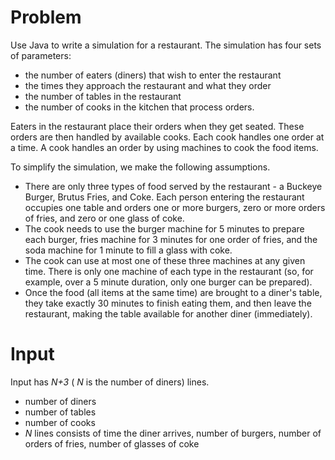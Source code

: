 # Problem

Use Java to write a simulation for a restaurant. The
simulation has four sets of parameters:

- the number of eaters (diners) that wish to enter the restaurant
- the times they approach the restaurant and what they order
- the number of tables in the restaurant
- the number of cooks in the kitchen that process orders.

Eaters in the restaurant place their orders when they get seated. These orders are then handled by available cooks. Each cook handles one order at a time. A cook handles an order by using machines to cook the food items.

To simplify the simulation, we make the following assumptions.

- There are only three types of food served by the restaurant - a Buckeye Burger, Brutus Fries, and Coke. Each person entering the restaurant occupies one table and orders one or more burgers, zero or more orders of fries, and zero or one glass of coke.
- The cook needs to use the burger machine for 5 minutes to prepare each burger, fries machine for 3 minutes for one order of fries, and the soda machine for 1 minute to fill a glass with coke.
- The cook can use at most one of these three machines at any given time. There is only one machine of each type in the restaurant (so, for example, over a 5 minute duration, only one burger can be prepared).
- Once the food (all items at the same time) are brought to a diner's table, they take exactly 30 minutes to finish eating them, and then leave the restaurant, making the table available for another diner (immediately).

# Input

Input has _N+3_ ( _N_ is the number of diners) lines.

- number of diners
- number of tables
- number of cooks
- _N_ lines consists of time the diner arrives, number of burgers,
  number of orders of fries, number of glasses of coke
